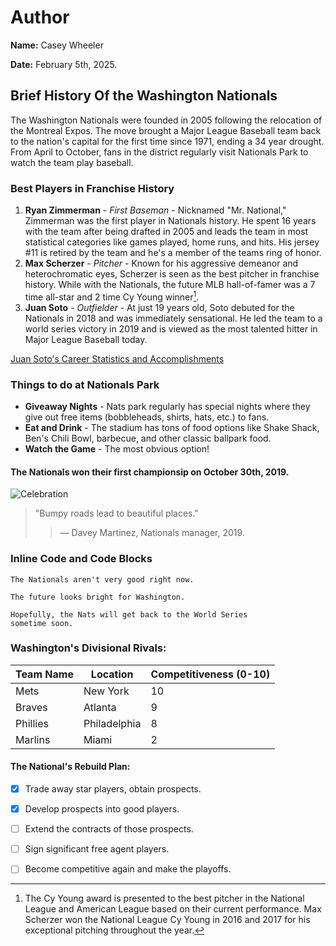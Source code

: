 # Author
**Name:** Casey Wheeler

**Date:** February 5th, 2025.

## Brief History Of the Washington Nationals
The Washington Nationals were founded in 2005 following the relocation of the Montreal Expos. 
The move brought a Major League Baseball team back to the nation's capital for the first time since 1971, 
ending a 34 year drought. From April to October, fans in the district regularly visit Nationals Park to watch the team play baseball. 

### Best Players in Franchise History
1. **Ryan Zimmerman** - *First Baseman* - Nicknamed "Mr. National," Zimmerman was the first player in Nationals history. He spent 16 years with the team after being drafted in 2005 and leads the team in most statistical categories like games played, home runs, and hits. His jersey #11 is retired by the team and he's a member of the teams ring of honor. 
2. **Max Scherzer** - *Pitcher* - Known for his aggressive demeanor and heterochromatic eyes, Scherzer is seen as the best pitcher in franchise history. While with the Nationals, the future MLB hall-of-famer was a 7 time all-star and 2 time Cy Young winner[^label].
3. **Juan Soto** - *Outfielder* - At just 19 years old, Soto debuted for the Nationals in 2018 and was immediately sensational. He led the team to a world series victory in 2019 and is viewed as the most talented hitter in Major League Baseball today.

[Juan Soto's Career Statistics and Accomplishments](https://www.baseball-reference.com/players/s/sotoju01.shtml)

### Things to do at Nationals Park
- **Giveaway Nights** - Nats park regularly has special nights where they give out free items (bobbleheads, shirts, hats, etc.) to fans.
- **Eat and Drink** - The stadium has tons of food options like Shake Shack, Ben's Chili Bowl, barbecue, and other classic ballpark food.
- **Watch the Game** - The most obvious option!
  <br>


#### The Nationals won their first championsip on October 30th, 2019. 
![Celebration](https://github.com/user-attachments/assets/557504e1-699e-44a0-a221-844fff871f5a)

> "Bumpy roads lead to beautiful places."
>> — Davey Martinez, Nationals manager, 2019. 

### Inline Code and Code Blocks
`The Nationals aren't very good right now.`

`The future looks bright for Washington.`

```
Hopefully, the Nats will get back to the World Series
sometime soon. 
```

### Washington's Divisional Rivals:
| Team Name     |  Location |  Competitiveness (0-10)   |
|----------------|--------------|---------------|
|  Mets  | New York   | 10 |
|  Braves | Atlanta  | 9 |
| Phillies | Philadelphia | 8  |
|  Marlins | Miami | 2 |

#### The National's Rebuild Plan:
- [x] Trade away star players, obtain prospects.
- [x] Develop prospects into good players.
- [ ] Extend the contracts of those prospects.
- [ ] Sign significant free agent players.
- [ ] Become competitive again and make the playoffs.


[^label]: The Cy Young award is presented to the best pitcher in the National League and American League based on their current performance. Max Scherzer won the National League Cy Young in 2016 and 2017 for his exceptional pitching throughout the year.










